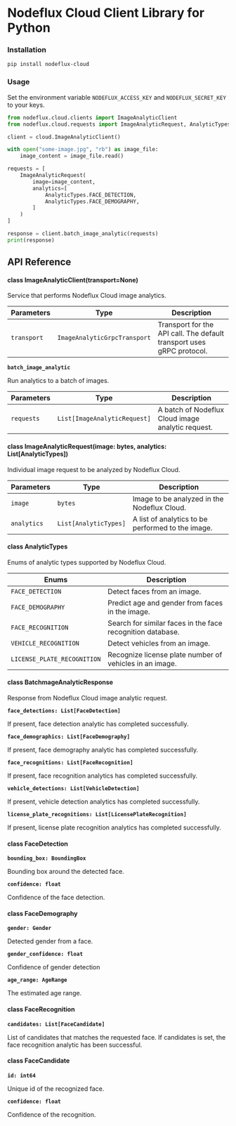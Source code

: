 # Nodeflux Cloud Client Library for Python

### Installation

```
pip install nodeflux-cloud
```

### Usage

Set the environment variable `NODEFLUX_ACCESS_KEY` and `NODEFLUX_SECRET_KEY` to your keys.

```python
from nodeflux.cloud.clients import ImageAnalyticClient
from nodeflux.cloud.requests import ImageAnalyticRequest, AnalyticTypes

client = cloud.ImageAnalyticClient()

with open("some-image.jpg", "rb") as image_file:
    image_content = image_file.read()

requests = [
    ImageAnalyticRequest(
        image=image_content,
        analytics=[
            AnalyticTypes.FACE_DETECTION,
            AnalyticTypes.FACE_DEMOGRAPHY,
        ]
    )
]

response = client.batch_image_analytic(requests)
print(response)
```

## API Reference

#### class ImageAnalyticClient(transport=None)

Service that performs Nodeflux Cloud image analytics.

| Parameters  | Type                         | Description                                                           |
| ----------- | ---------------------------- | --------------------------------------------------------------------- |
| `transport` | `ImageAnalyticGrpcTransport` | Transport for the API call. The default transport uses gRPC protocol. |

**`batch_image_analytic`**

Run analytics to a batch of images.

| Parameters | Type                         | Description                                       |
| ---------- | ---------------------------- | ------------------------------------------------- |
| `requests` | `List[ImageAnalyticRequest]` | A batch of Nodeflux Cloud image analytic request. |

#### class ImageAnalyticRequest(image: bytes, analytics: List[AnalyticTypes])

Individual image request to be analyzed by Nodeflux Cloud.

| Parameters  | Type                  | Description                                       |
| ----------- | --------------------- | ------------------------------------------------- |
| `image`     | `bytes`               | Image to be analyzed in the Nodeflux Cloud.       |
| `analytics` | `List[AnalyticTypes]` | A list of analytics to be performed to the image. |

#### class AnalyticTypes

Enums of analytic types supported by Nodeflux Cloud.

| Enums                       | Description                                                |
| --------------------------- | ---------------------------------------------------------- |
| `FACE_DETECTION`            | Detect faces from an image.                                |
| `FACE_DEMOGRAPHY`           | Predict age and gender from faces in the image.            |
| `FACE_RECOGNITION`          | Search for similar faces in the face recognition database. |
| `VEHICLE_RECOGNITION`       | Detect vehicles from an image.                             |
| `LICENSE_PLATE_RECOGNITION` | Recognize license plate number of vehicles in an image.    |

#### class BatchmageAnalyticResponse

Response from Nodeflux Cloud image analytic request.

**`face_detections: List[FaceDetection]`**

If present, face detection analytic has completed successfully.

**`face_demographics: List[FaceDemography]`**

If present, face demography analytic has completed successfully.

**`face_recognitions: List[FaceRecognition]`**

If present, face recognition analytics has completed successfully.

**`vehicle_detections: List[VehicleDetection]`**

If present, vehicle detection analytics has completed successfully.

**`license_plate_recognitions: List[LicensePlateRecognition]`**

If present, license plate recognition analytics has completed successfully.

#### class FaceDetection

**`bounding_box: BoundingBox`**

Bounding box around the detected face.

**`confidence: float`**

Confidence of the face detection.

#### class FaceDemography

**`gender: Gender`**

Detected gender from a face.

**`gender_confidence: float`**

Confidence of gender detection

**`age_range: AgeRange`**

The estimated age range.

#### class FaceRecognition

**`candidates: List[FaceCandidate]`**

List of candidates that matches the requested face. If candidates is set, the face recognition analytic has been successful.

#### class FaceCandidate

**`id: int64`**

Unique id of the recognized face.

**`confidence: float`**

Confidence of the recognition.
